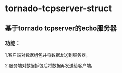 # tornado-tcpserver-struct
## 基于tornado tcpserver的echo服务器

### 功能：  
  1.客户端对数据组包并将数据发送到服务器，
  
  2.服务端对数据拆包后将数据再发送给客户端。
